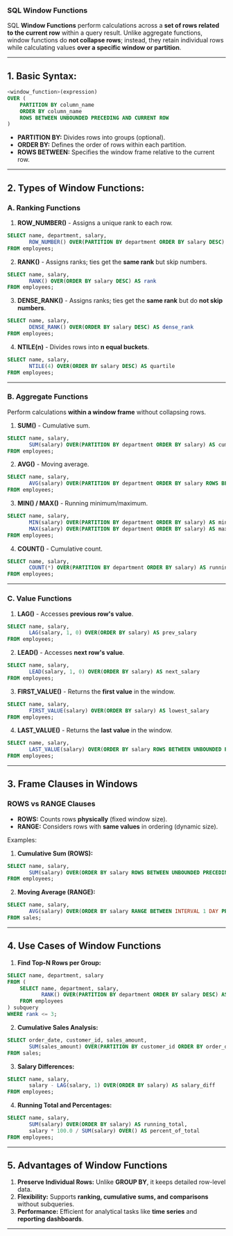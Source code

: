 ### **SQL Window Functions**  
SQL **Window Functions** perform calculations across a **set of rows related to the current row** within a query result. Unlike aggregate functions, window functions do **not collapse rows**; instead, they retain individual rows while calculating values **over a specific window or partition**.

---

## **1. Basic Syntax:**
```sql
<window_function>(expression) 
OVER (
    PARTITION BY column_name
    ORDER BY column_name
    ROWS BETWEEN UNBOUNDED PRECEDING AND CURRENT ROW
)
```

- **PARTITION BY:** Divides rows into groups (optional).  
- **ORDER BY:** Defines the order of rows within each partition.  
- **ROWS BETWEEN:** Specifies the window frame relative to the current row.  

---

## **2. Types of Window Functions:**

### **A. Ranking Functions**
1. **ROW_NUMBER()** - Assigns a unique rank to each row.
```sql
SELECT name, department, salary,
       ROW_NUMBER() OVER(PARTITION BY department ORDER BY salary DESC) AS row_num
FROM employees;
```

2. **RANK()** - Assigns ranks; ties get the **same rank** but skip numbers.
```sql
SELECT name, salary,
       RANK() OVER(ORDER BY salary DESC) AS rank
FROM employees;
```

3. **DENSE_RANK()** - Assigns ranks; ties get the **same rank** but do **not skip numbers**.
```sql
SELECT name, salary,
       DENSE_RANK() OVER(ORDER BY salary DESC) AS dense_rank
FROM employees;
```

4. **NTILE(n)** - Divides rows into **n equal buckets**.
```sql
SELECT name, salary,
       NTILE(4) OVER(ORDER BY salary DESC) AS quartile
FROM employees;
```

---

### **B. Aggregate Functions**
Perform calculations **within a window frame** without collapsing rows.  

1. **SUM()** - Cumulative sum.
```sql
SELECT name, salary,
       SUM(salary) OVER(PARTITION BY department ORDER BY salary) AS cum_sum
FROM employees;
```

2. **AVG()** - Moving average.
```sql
SELECT name, salary,
       AVG(salary) OVER(PARTITION BY department ORDER BY salary ROWS BETWEEN 2 PRECEDING AND CURRENT ROW) AS moving_avg
FROM employees;
```

3. **MIN() / MAX()** - Running minimum/maximum.
```sql
SELECT name, salary,
       MIN(salary) OVER(PARTITION BY department ORDER BY salary) AS min_salary,
       MAX(salary) OVER(PARTITION BY department ORDER BY salary) AS max_salary
FROM employees;
```

4. **COUNT()** - Cumulative count.
```sql
SELECT name, salary,
       COUNT(*) OVER(PARTITION BY department ORDER BY salary) AS running_count
FROM employees;
```

---

### **C. Value Functions**
1. **LAG()** - Accesses **previous row's value**.
```sql
SELECT name, salary,
       LAG(salary, 1, 0) OVER(ORDER BY salary) AS prev_salary
FROM employees;
```

2. **LEAD()** - Accesses **next row's value**.
```sql
SELECT name, salary,
       LEAD(salary, 1, 0) OVER(ORDER BY salary) AS next_salary
FROM employees;
```

3. **FIRST_VALUE()** - Returns the **first value** in the window.
```sql
SELECT name, salary,
       FIRST_VALUE(salary) OVER(ORDER BY salary) AS lowest_salary
FROM employees;
```

4. **LAST_VALUE()** - Returns the **last value** in the window.
```sql
SELECT name, salary,
       LAST_VALUE(salary) OVER(ORDER BY salary ROWS BETWEEN UNBOUNDED PRECEDING AND UNBOUNDED FOLLOWING) AS highest_salary
FROM employees;
```

---

## **3. Frame Clauses in Windows**

### **ROWS vs RANGE Clauses**
- **ROWS:** Counts rows **physically** (fixed window size).  
- **RANGE:** Considers rows with **same values** in ordering (dynamic size).  

Examples:

1. **Cumulative Sum (ROWS):**
```sql
SELECT name, salary,
       SUM(salary) OVER(ORDER BY salary ROWS BETWEEN UNBOUNDED PRECEDING AND CURRENT ROW) AS cum_sum
FROM employees;
```

2. **Moving Average (RANGE):**
```sql
SELECT name, salary,
       AVG(salary) OVER(ORDER BY salary RANGE BETWEEN INTERVAL 1 DAY PRECEDING AND CURRENT ROW) AS moving_avg
FROM sales;
```

---

## **4. Use Cases of Window Functions**

1. **Find Top-N Rows per Group:**
```sql
SELECT name, department, salary
FROM (
    SELECT name, department, salary,
           RANK() OVER(PARTITION BY department ORDER BY salary DESC) AS rank
    FROM employees
) subquery
WHERE rank <= 3;
```

2. **Cumulative Sales Analysis:**
```sql
SELECT order_date, customer_id, sales_amount,
       SUM(sales_amount) OVER(PARTITION BY customer_id ORDER BY order_date) AS cumulative_sales
FROM sales;
```

3. **Salary Differences:**
```sql
SELECT name, salary,
       salary - LAG(salary, 1) OVER(ORDER BY salary) AS salary_diff
FROM employees;
```

4. **Running Total and Percentages:**
```sql
SELECT name, salary,
       SUM(salary) OVER(ORDER BY salary) AS running_total,
       salary * 100.0 / SUM(salary) OVER() AS percent_of_total
FROM employees;
```

---

## **5. Advantages of Window Functions**

1. **Preserve Individual Rows:** Unlike **GROUP BY**, it keeps detailed row-level data.  
2. **Flexibility:** Supports **ranking, cumulative sums, and comparisons** without subqueries.  
3. **Performance:** Efficient for analytical tasks like **time series** and **reporting dashboards**.  

---

